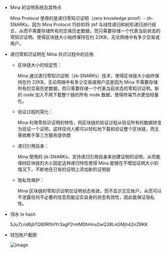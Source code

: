 - Mina 的证明系统及其特点

  Mina Protocol 使用的是递归零知识证明（zero knowledge proof）- zk-SNARKs，因为 Mina Protocol 巧妙的将 zkf 与线性递归和树形递归进行结合，从而不需要存储所有的交易历史数据，而只需要存储一个代表当前状态的零知识证明。使得区块链大小始终保持在约 22KB，无论网络中有多少交易或用户。

- 递归零知识证明在 Mina 共识过程中的应用

  - 区块链大小的恒定性：

    Mina 通过递归零知识证明（zk-SNARKs）技术，使得区块链大小始终保持在约 22KB，无论网络中有多少交易或用户这是因为 Mina 不需要存储所有的交易历史数据，而只需要存储一个代表当前状态的零知识证明。新的 node 加入不用下载整个链的所有 node 数据，使得终端节点更加轻量化。

  - 验证过程的简化：

    Mina 利用零知识证明的特性，将区块链的验证过程从验证所有的数据转变为验证一个证明，这样任何人都可以轻松地下载和验证整个区块链，而无需依赖于第三方服务提供商

  - 递归引用自身：

    Mina 使用的 zk-SNARKs，支持递归引用自身来创建证明的证明，从而能保持区块链的大小固定这种递归特性使得 Mina 能够在不增加证明大小的情况下，不断地在已有的证明上添加新的证明层

  - 隐私性保护：

    Mina 区块链的零知识证明仅证明状态有效，而不显示交互账户。从而可以不泄露任何不必要的信息而能证实自身的状态有效性，因此能保证隐私性。
	
- 领水 tx hash

  5Ju7Lrid6jbTQ89RfiHYr3agP2rmMDhHnu2wQ38LnGMjh42nZRKK

- 钱包账户截图

  ![image](https://github.com/user-attachments/assets/7f4421cf-a270-47b0-9583-72955bf5c207)
